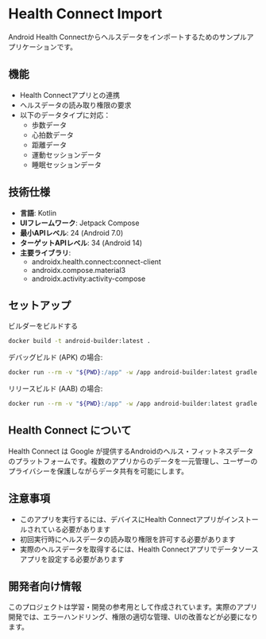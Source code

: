 # Health Connect Import

Android Health Connectからヘルスデータをインポートするためのサンプルアプリケーションです。

## 機能

- Health Connectアプリとの連携
- ヘルスデータの読み取り権限の要求
- 以下のデータタイプに対応：
  - 歩数データ
  - 心拍数データ
  - 距離データ
  - 運動セッションデータ
  - 睡眠セッションデータ

## 技術仕様

- **言語**: Kotlin
- **UIフレームワーク**: Jetpack Compose
- **最小APIレベル**: 24 (Android 7.0)
- **ターゲットAPIレベル**: 34 (Android 14)
- **主要ライブラリ**:
  - androidx.health.connect:connect-client
  - androidx.compose.material3
  - androidx.activity:activity-compose

## セットアップ

ビルダーをビルドする

```bash
docker build -t android-builder:latest .
```

デバッグビルド (APK) の場合:

```bash
docker run --rm -v "${PWD}:/app" -w /app android-builder:latest gradle assembleDebug
```

リリースビルド (AAB) の場合:

```bash
docker run --rm -v "${PWD}:/app" -w /app android-builder:latest gradle bundleRelease
```

## Health Connect について

Health Connect は Google が提供するAndroidのヘルス・フィットネスデータのプラットフォームです。複数のアプリからのデータを一元管理し、ユーザーのプライバシーを保護しながらデータ共有を可能にします。

## 注意事項

- このアプリを実行するには、デバイスにHealth Connectアプリがインストールされている必要があります
- 初回実行時にヘルスデータの読み取り権限を許可する必要があります
- 実際のヘルスデータを取得するには、Health Connectアプリでデータソースアプリを設定する必要があります

## 開発者向け情報

このプロジェクトは学習・開発の参考用として作成されています。実際のアプリ開発では、エラーハンドリング、権限の適切な管理、UIの改善などが必要になります。 